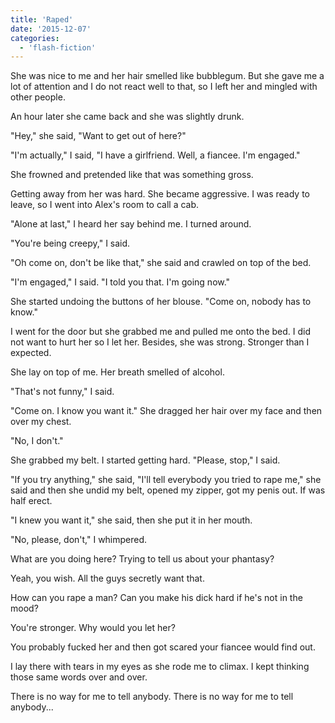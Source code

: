```yaml
---
title: 'Raped'
date: '2015-12-07'
categories:
  - 'flash-fiction'
---
```


She was nice to me and her hair smelled like bubblegum. But she gave me a lot of
attention and I do not react well to that, so I left her and mingled with other
people.

<!-- truncate -->


An hour later she came back and she was slightly drunk.

"Hey," she said, "Want to get out of here?"

"I'm actually," I said, "I have a girlfriend. Well, a fiancee. I'm engaged."

She frowned and pretended like that was something gross.

Getting away from her was hard. She became aggressive. I was ready to leave, so
I went into Alex's room to call a cab.

"Alone at last," I heard her say behind me. I turned around.

"You're being creepy," I said.

"Oh come on, don't be like that," she said and crawled on top of the bed.

"I'm engaged," I said. "I told you that. I'm going now."

She started undoing the buttons of her blouse. "Come on, nobody has to know."

I went for the door but she grabbed me and pulled me onto the bed. I did not
want to hurt her so I let her. Besides, she was strong. Stronger than I
expected.

She lay on top of me. Her breath smelled of alcohol.

"That's not funny," I said.

"Come on. I know you want it." She dragged her hair over my face and then over
my chest.

"No, I don't."

She grabbed my belt. I started getting hard. "Please, stop," I said.

"If you try anything," she said, "I'll tell everybody you tried to rape me," she
said and then she undid my belt, opened my zipper, got my penis out. If was half
erect.

"I knew you want it," she said, then she put it in her mouth.

"No, please, don't," I whimpered.

What are you doing here? Trying to tell us about your phantasy?

Yeah, you wish. All the guys secretly want that.

How can you rape a man? Can you make his dick hard if he's not in the mood?

You're stronger. Why would you let her?

You probably fucked her and then got scared your fiancee would find out.

I lay there with tears in my eyes as she rode me to climax. I kept thinking
those same words over and over.

There is no way for me to tell anybody. There is no way for me to tell
anybody...
